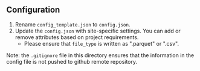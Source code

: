 ## Configuration

1.  Rename `config_template.json` to `config.json`.
2.  Update the `config.json` with site-specific settings. You can add or remove attributes based on project requirements.
    -   Please ensure that `file_type` is written as ".parquet" or ".csv".

Note: the `.gitignore` file in this directory ensures that the information in the config file is not pushed to github remote repository.
